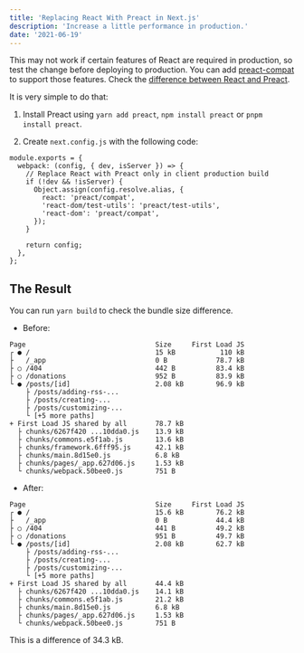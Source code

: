 ```yaml
---
title: 'Replacing React With Preact in Next.js'
description: 'Increase a little performance in production.'
date: '2021-06-19'
---
```


This may not work if certain features of React are required in production, so test the change before deploying to production. You can add [preact-compat](https://github.com/preactjs/preact-compat) to support those features. Check the [difference between React and Preact](https://preactjs.com/guide/v8/differences-to-react/).

It is very simple to do that:

1. Install Preact using `yarn add preact`, `npm install preact` or `pnpm install preact`.

2. Create `next.config.js` with the following code:

```js[class="line-numbers"]
module.exports = {
  webpack: (config, { dev, isServer }) => {
    // Replace React with Preact only in client production build
    if (!dev && !isServer) {
      Object.assign(config.resolve.alias, {
        react: 'preact/compat',
        'react-dom/test-utils': 'preact/test-utils',
        'react-dom': 'preact/compat',
      });
    }

    return config;
  },
};
```

## The Result

You can run `yarn build` to check the bundle size difference.

- Before:

```bash[class="line-numbers"]
Page                                Size     First Load JS
┌ ● /                               15 kB           110 kB
├   /_app                           0 B            78.7 kB
├ ○ /404                            442 B          83.4 kB
├ ○ /donations                      952 B          83.9 kB
└ ● /posts/[id]                     2.08 kB        96.9 kB
    ├ /posts/adding-rss-...
    ├ /posts/creating-...
    ├ /posts/customizing-...
    └ [+5 more paths]
+ First Load JS shared by all       78.7 kB
  ├ chunks/6267f420 ...10dda0.js    13.9 kB
  ├ chunks/commons.e5f1ab.js        13.6 kB
  ├ chunks/framework.6fff95.js      42.1 kB
  ├ chunks/main.8d15e0.js           6.8 kB
  ├ chunks/pages/_app.627d06.js     1.53 kB
  └ chunks/webpack.50bee0.js        751 B
```

- After:

```bash[class="line-numbers"]
Page                                Size     First Load JS
┌ ● /                               15.6 kB        76.2 kB
├   /_app                           0 B            44.4 kB
├ ○ /404                            441 B          49.2 kB
├ ○ /donations                      951 B          49.7 kB
└ ● /posts/[id]                     2.08 kB        62.7 kB
    ├ /posts/adding-rss-...
    ├ /posts/creating-...
    ├ /posts/customizing-...
    └ [+5 more paths]
+ First Load JS shared by all       44.4 kB
  ├ chunks/6267f420 ...10dda0.js    14.1 kB
  ├ chunks/commons.e5f1ab.js        21.2 kB
  ├ chunks/main.8d15e0.js           6.8 kB
  ├ chunks/pages/_app.627d06.js     1.53 kB
  └ chunks/webpack.50bee0.js        751 B
```

This is a difference of 34.3 kB.
